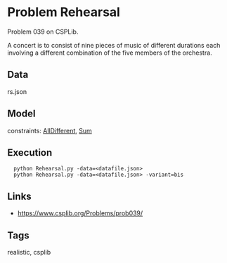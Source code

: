 # Problem Rehearsal

Problem 039 on CSPLib.

A concert is to consist of nine pieces of music of different durations each involving a different combination of the five members of the orchestra.

## Data
  rs.json

## Model
  constraints: [AllDifferent](http://pycsp.org/documentation/constraints/AllDifferent), [Sum](http://pycsp.org/documentation/constraints/Sum)

## Execution
```
  python Rehearsal.py -data=<datafile.json>
  python Rehearsal.py -data=<datafile.json> -variant=bis
```

## Links
  - https://www.csplib.org/Problems/prob039/

## Tags
  realistic, csplib
